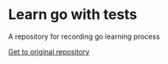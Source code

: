 # Learn go with tests

A repository for recording go learning process

[Get to original repository](https://github.com/quii/learn-go-with-tests)
